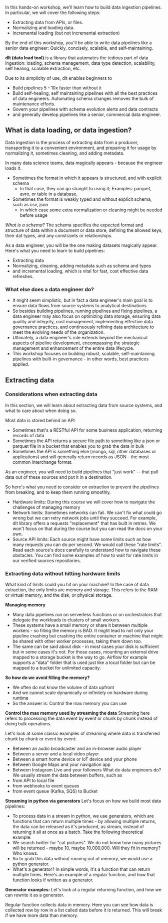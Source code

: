 In this hands-on workshop, we'll learn how to build data ingestion pipelines. In particular, we will cover the following steps:
* Extracting data from APIs, or files.
* Normalizing and loading data.
* Incremental loading (but not incremental extraction)

By the end of this workshop, you'll be able to write data pipelines like a senior data engineer: Quickly, concisely, scalable, and self-maintaining.

**dlt (data load tool)** is a library that automates the tedious part of data ingestion: loading, schema management, data type detection, scalability, self healing, scalable extraction, etc.

Due to its simplicity of use, dlt enables beginners to
* Build pipelines 5 - 10x faster than without it
* Build self-healing, self maintaining pipelines with all the best practices of data engineers. Automating schema changes removes the bulk of maintenance efforts.
* Govern your pipelines with schema evolution alerts and data contracts
* and generally develop pipelines like a senior, commercial data engineer.
## What is data loading, or data ingestion?

Data ingestion is the process of extracting data from a producer, transporting it to a convenient environment, and preparing it for usage by normalizing it, sometimes cleaning, and adding metadata.

In many data science teams, data magically appears - because the engineer loads it.
* Sometimes the format in which it appears is structured, and with explicit schema
	* In that case, they can go straight to using it; Examples: parquet, avro, or table in a database,
* Sometimes the format is weakly typed and without explicit schema, such as csv, json
	* in which case some extra normalization or cleaning might be needed before usage
	
*What is a schema?* The schema specifies the expected format and structure of data within a document or data store, defining the allowed keys, their dat types, and any constraints or relationships.

As a data engineer, you will be the one making datasets magically appear. Here's what you need to learn to build pipelines:
* Extracting data
* Normalizing, cleaning, adding metadata such as schema and types
* and incremental loading, which is vital for fast, cost effective data refreshes.

### What else does a data engineer do?
* It might seem simplistic, but in fact a data engineer's main goal is to ensure data flows from source systems to analytical destinations
* So besides building pipelines, running pipelines and fixing pipelines, a data engineer may also focus on optimizing data storage, ensuring data quality and integrity, cost management, implementing effective data governance practices, and continuously refining data architecture to meet the evolving needs of the organization.
* Ultimately, a data engineer's role extends beyond the mechanical aspects of pipeline development, encompassing the strategic management and enhancement of the entire data lifecycle.
* This workshop focuses on building robust, scalable, self-maintaining pipelines with built-in governance - in other words, best practices applied.

## Extracting data
### Considerations when extracting data
In this section, we will learn about extracting data from source systems, and what to care about when doing so.

Most data is stored behind an API
* Sometimes that's a RESTful API for some business application, returning records of data
* Sometimes the API returns a secure file path to something like a json or parquet file in a bucket that enables you to grab the data in bulk
* Sometimes the API is something else (mongo, sql, other databases or applications) and will generally return records as JSON - the most common interchange format.

As an engineer, you will need to build pipelines that "just work" -- that pull data out of these sources and put it in a destination.

So here's what you need to consider on extraction to prevent the pipelines from breaking, and to keep them running smoothly.

* Hardware limits: During this course we will cover how to navigate the challenges of managing memory
* Network limits: Sometimes networks can fail. We can't fix what could go wrong but we can retry network jobs until they succeed. For example, dlt library offers a requests "replacement" that has built in retries. We won't focus on that during the course but you can read the docs on your own.
* Source API limits: Each source might have some limits such as how many requests you can do per second. We would call these "rate limits". Read each source's docs carefully to understand how to navigate these obstacles. You can find some examples of how to wait for rate limits in our verified sources repositories.

### Extracting data without hitting hardware limits

What kind of limits could you hit on your machine? In the case of data extraction, the only limits are memory and storage. This refers to the RAM or virtual memory, and the disk, or physical storage.

**Managing memory**
* Many data pipelines run on serverless functions or on orchestrators that delegate the workloads to clusters of small workers.
* These systems have a small memory or share it between multiple workers - so filling the memory is BAD. It might lead to not only your pipeline crashing but crashing the entire container or machine that might be shared with other worker processes, taking them down too.
* The same can be said about disk - in most cases your disk is sufficient but in some cases it's not. For those cases, mounting an external drive mapped to a storage bucket is the way to go. Airflow for example supports a "data" folder that is used just like a local folder but can be mapped to a bucket for unlimited capacity.

**So how do we avoid filling the memory?**
* We often do not know the volume of data upfront
* And we cannot scale dynamically or infinitely on hardware during runtime
* So the answer is: Control the max memory you can use

**Control the max memory used by streaming the data**
Streaming here refers to processing the data event by event or chunk by chunk instead of doing bulk operations.

Let's look at some classic examples of streaming where data is transferred chunk by chunk or event by event:
* Between an audio broadcaster and an in-browser audio player
* Between a server and a local video player
* Between a smart home device or IoT device and your phone
* Between Google Maps and your navigation app
* Between Instagram Live and your followers
What do data engineers do? We usually stream the data between buffers, such as
* from API to local file
* from webhooks to event queues
* from event queue (Kafka, SQS) to Bucket

**Streaming in python via generators**
Let's focus on how we build most data pipelines:
* To process data in a stream in python, we use generators, which are functions that can return multiple times - by allowing multiple returns, the data can be released as it's produced, as stream, instead of returning it all at once as a batch.
Take the following theoretical example:
* We search twitter for "cat pictures". We do not know how many pictures will be returned - maybe 10, maybe 10,000,000. Will they fit in memory? Who knows.
* So to grab this data without running out of memory, we would use a python generator.
* What's a generator? In simple words, it's a function that can return multiple times. Here's an example of a regular function, and how that function looks if written as a generator.

**Generator examples:**
Let's look at a regular returning function, and how we can rewrite it as a generator.

Regular function collects data in memory. Here you can see how data is collected row by row in a list called data before it is returned. This will break if we have more data than memory.

